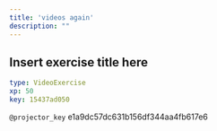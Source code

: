 ```yaml
---
title: 'videos again'
description: ""
---
```


## Insert exercise title here

```yaml
type: VideoExercise 
xp: 50 
key: 15437ad050   
```

`@projector_key`
e1a9dc57dc631b156df344aa4fb617e6
